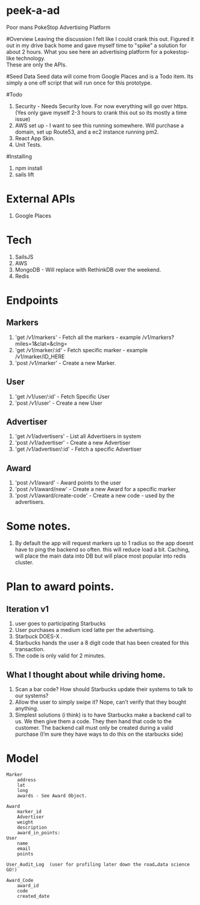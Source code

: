 # peek-a-ad

Poor mans PokeStop Advertising Platform

#Overview
Leaving the discussion I felt like I could crank this out.  Figured it out in my drive back home and gave myself time to "spike" a solution for about 2 hours.  What you see here an advertising platform for a pokestop-like technology.  
These are only the APIs.

#Seed Data
Seed data will come from Google Places and is a Todo item.  Its simply a one off script that will run once for this prototype.

#Todo
1. Security - Needs Security love. For now everything will go over https. (Yes only gave myself 2-3 hours to crank this out so its mostly a time issue)
2. AWS set up - I want to see this running somewhere.  Will purchase a domain, set up Route53, and a ec2 instance running pm2.
3. React App Skin.
4. Unit Tests.

#Installing
1. npm install
2. sails lift

# External APIs
1. Google Places

# Tech
1. SailsJS
1. AWS
1. MongoDB - Will replace with RethinkDB over the weekend.
1. Redis

# Endpoints

## Markers
1. 'get /v1/markers' - Fetch all the markers - example /v1/markers?miles=1&clat=&clng=
2. 'get /v1/marker/:id' - Fetch specific marker - example /v1/marker/ID_HERE
3. 'post /v1/marker' - Create a new Marker.

## User
1. 'get /v1/user/:id' - Fetch Specific User
2. 'post /v1/user' - Create a new User

## Advertiser
1. 'get /v1/advertisers' - List all Advertisers in system
2. 'post /v1/advertiser' - Create a new Advertiser
3. 'get /v1/advertiser/:id' - Fetch a specific Advertiser

## Award
1. 'post /v1/award' - Award points to the user
2. 'post /v1/award/new' - Create a new Award for a specific marker
3. 'post /v1/award/create-code' - Create a new code - used by the advertisers.


# Some notes.
1. By default the app will request markers up to 1 radius so the app doesnt have to ping the backend so often.  this will reduce load a bit. Caching, will place the main data into DB but will place most popular into redis cluster.

# Plan to award points.
## Iteration v1 
1.  user goes to participating Starbucks
2.  User purchases a medium iced latte per the advertising.
3.  Starbuck DOES-X .
4.  Starbucks hands the user a 8 digit code that has been created for this transaction.
5.  The code is only valid for 2 minutes.

## What I thought about while driving home.
1.  Scan a bar code?  How should Starbucks update their systems to talk to our systems?
2.  Allow the user to simply swipe it?  Nope, can’t verify that they bought anything.
3.  Simplest solutions (i think) is to have Starbucks make a backend call to us.  We then give them a code.  They then hand that code to the customer.   The backend call must only be created during a valid purchase (I’m sure they have ways to do this on the starbucks side)


# Model
	Marker
		address
		lat
		long
		awards - See Award Object.

	Award
		marker_id
		Advertiser
		weight
		description
		award_in_points:
	User
		name
		email
		points

	User_Audit_Log  (user for profiling later down the road…data science GO!)

	Award_Code
		award_id
		code
		created_date


